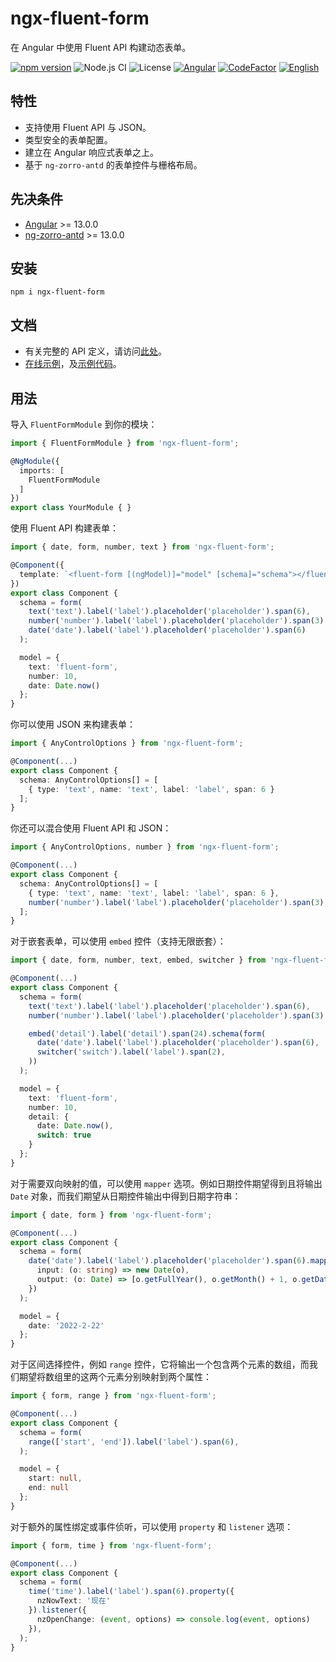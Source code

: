 # ngx-fluent-form

在 Angular 中使用 Fluent API 构建动态表单。

[![npm version](https://img.shields.io/npm/v/ngx-fluent-form/latest.svg)](https://npmjs.com/package/ngx-fluent-form)
![Node.js CI](https://github.com/HyperLife1119/ngx-fluent-form/workflows/Node.js%20CI/badge.svg)
![License](https://img.shields.io/badge/License-MIT-blue.svg)
[![Angular](https://img.shields.io/badge/Build%20with-Angular%20CLI-red?logo=angular)](https://www.github.com/angular/angular)
[![CodeFactor](https://www.codefactor.io/repository/github/hyperlife1119/ngx-fluent-form/badge)](https://www.codefactor.io/repository/github/hyperlife1119/ngx-fluent-form)
[![English](https://img.shields.io/static/v1?label=English&message=en-US&color=212121)](https://github.com/HyperLife1119/ngx-fluent-form/blob/main/README.md)

## 特性

- 支持使用 Fluent API 与 JSON。
- 类型安全的表单配置。
- 建立在 Angular 响应式表单之上。
- 基于 `ng-zorro-antd` 的表单控件与栅格布局。

## 先决条件

- [Angular](https://angular.io) >= 13.0.0
- [ng-zorro-antd](https://ng.ant.design) >= 13.0.0

## 安装

```shell
npm i ngx-fluent-form
```

## 文档

- 有关完整的 API 定义，请访问[此处](https://hyperlife1119.github.io/ngx-fluent-form)。
- [在线示例](https://hyperlife1119.github.io/ngx-fluent-form/demo)，及[示例代码](https://github.dev/HyperLife1119/ngx-fluent-form/tree/main/projects/demo/src/app/app.component.ts)。

## 用法

导入 `FluentFormModule` 到你的模块：

```ts
import { FluentFormModule } from 'ngx-fluent-form';

@NgModule({
  imports: [
    FluentFormModule
  ]
})
export class YourModule { }
```

使用 Fluent API 构建表单：

```ts
import { date, form, number, text } from 'ngx-fluent-form';

@Component({
  template: `<fluent-form [(ngModel)]="model" [schema]="schema"></fluent-form>`
})
export class Component {
  schema = form(
    text('text').label('label').placeholder('placeholder').span(6),
    number('number').label('label').placeholder('placeholder').span(3).max(100),
    date('date').label('label').placeholder('placeholder').span(6)
  );

  model = {
    text: 'fluent-form',
    number: 10,
    date: Date.now()
  };
}
```

你可以使用 JSON 来构建表单：

```ts
import { AnyControlOptions } from 'ngx-fluent-form';

@Component(...)
export class Component {
  schema: AnyControlOptions[] = [
    { type: 'text', name: 'text', label: 'label', span: 6 }
  ];
}
```

你还可以混合使用 Fluent API 和 JSON：

```ts
import { AnyControlOptions, number } from 'ngx-fluent-form';

@Component(...)
export class Component {
  schema: AnyControlOptions[] = [
    { type: 'text', name: 'text', label: 'label', span: 6 },
    number('number').label('label').placeholder('placeholder').span(3).build(),
  ];
}
```

对于嵌套表单，可以使用 `embed` 控件（支持无限嵌套）：

```ts
import { date, form, number, text, embed, switcher } from 'ngx-fluent-form';

@Component(...)
export class Component {
  schema = form(
    text('text').label('label').placeholder('placeholder').span(6),
    number('number').label('label').placeholder('placeholder').span(3).max(100),

    embed('detail').label('detail').span(24).schema(form(
      date('date').label('label').placeholder('placeholder').span(6),
      switcher('switch').label('label').span(2),
    ))
  );

  model = {
    text: 'fluent-form',
    number: 10,
    detail: {
      date: Date.now(),
      switch: true
    }
  };
}
```

对于需要双向映射的值，可以使用 `mapper` 选项。例如日期控件期望得到且将输出 `Date` 对象，而我们期望从日期控件输出中得到日期字符串：
<!-- *（注意：`ngx-fluent-form` 默认会将日期控件输出的 `Date` 对象转为时间戳，要覆盖此行为，可以使用 `mapper` 选项。）* -->

```ts
import { date, form } from 'ngx-fluent-form';

@Component(...)
export class Component {
  schema = form(
    date('date').label('label').placeholder('placeholder').span(6).mapper({
      input: (o: string) => new Date(o),
      output: (o: Date) => [o.getFullYear(), o.getMonth() + 1, o.getDate()].join('-')
    })
  );

  model = {
    date: '2022-2-22'
  };
}
```

对于区间选择控件，例如 `range` 控件，它将输出一个包含两个元素的数组，而我们期望将数组里的这两个元素分别映射到两个属性：

```ts
import { form, range } from 'ngx-fluent-form';

@Component(...)
export class Component {
  schema = form(
    range(['start', 'end']).label('label').span(6),
  );

  model = {
    start: null,
    end: null
  };
}
```

对于额外的属性绑定或事件侦听，可以使用 `property` 和 `listener` 选项：

```ts
import { form, time } from 'ngx-fluent-form';

@Component(...)
export class Component {
  schema = form(
    time('time').label('label').span(6).property({
      nzNowText: '现在'
    }).listener({
      nzOpenChange: (event, options) => console.log(event, options)
    }),
  );
}
```
